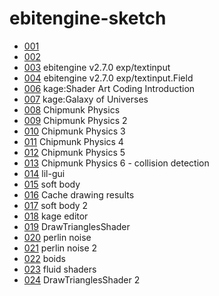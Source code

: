 # ebitengine-sketch

- [001](https://demouth.github.io/ebitengine-sketch/001/)
- [002](https://demouth.github.io/ebitengine-sketch/002/)
- [003](https://demouth.github.io/ebitengine-sketch/003/) ebitengine v2.7.0 exp/textinput
- [004](https://demouth.github.io/ebitengine-sketch/004/) ebitengine v2.7.0 exp/textinput.Field
- [006](https://demouth.github.io/ebitengine-sketch/006/) kage:Shader Art Coding Introduction
- [007](https://demouth.github.io/ebitengine-sketch/007/) kage:Galaxy of Universes
- [008](https://demouth.github.io/ebitengine-sketch/008/) Chipmunk Physics
- [009](https://demouth.github.io/ebitengine-sketch/009/) Chipmunk Physics 2
- [010](https://demouth.github.io/ebitengine-sketch/010/) Chipmunk Physics 3
- [011](https://demouth.github.io/ebitengine-sketch/011/) Chipmunk Physics 4
- [012](https://demouth.github.io/ebitengine-sketch/012/) Chipmunk Physics 5
- [013](https://demouth.github.io/ebitengine-sketch/013/) Chipmunk Physics 6 - collision detection
- [014](https://demouth.github.io/ebitengine-sketch/014/) lil-gui
- [015](https://demouth.github.io/ebitengine-sketch/015/) soft body
- [016](https://demouth.github.io/ebitengine-sketch/016/) Cache drawing results
- [017](https://demouth.github.io/ebitengine-sketch/017/) soft body 2
- [018](https://demouth.github.io/ebitengine-sketch/018/) kage editor
- [019](https://demouth.github.io/ebitengine-sketch/019/) DrawTrianglesShader
- [020](https://demouth.github.io/ebitengine-sketch/020/) perlin noise
- [021](https://demouth.github.io/ebitengine-sketch/021/) perlin noise 2
- [022](https://demouth.github.io/ebitengine-sketch/022/) boids
- [023](https://demouth.github.io/ebitengine-sketch/023/) fluid shaders
- [024](https://demouth.github.io/ebitengine-sketch/024/) DrawTrianglesShader 2
